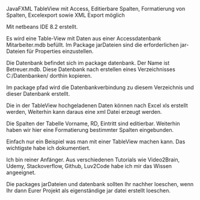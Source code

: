 JavaFXML TableView mit Access, Editierbare Spalten, Formatierung von Spalten, Excelexport sowie XML Export möglich

Mit netbeans IDE 8.2 erstellt.

Es wird eine Table-View mit Daten aus einer Accessdatenbank Mitarbeiter.mdb befüllt.
Im Package jarDateien sind die erforderlichen jar-Dateien für Properties einzustellen.

Die Datenbank befindet sich im package datenbank. Der Name ist Betreuer.mdb.
Diese Datenbank nach erstellen eines Verzeichnisses C:/Datenbanken/ 
dorthin kopieren.

Im package pfad wird die Datenbankverbindung zu diesem Verzeichnis und dieser Datenbank erstellt.

Die in der TableView hochgeladenen Daten können nach Excel xls erstellt werden,
Weiterhin kann daraus eine xml Datei erzeugt werden.

Die Spalten der Tabelle Vorname, RD, Eintritt sind editierbar.
Weiterhin haben wir hier eine Formatierung bestimmter Spalten eingebunden.

Einfach nur ein Beispiel was man mit einer TableView machen kann.
Das wichtigste habe ich dokumentiert.

Ich bin reiner Anfänger. Aus verschiedenen Tutorials wie Video2Brain, Udemy, Stackoverflow, Github, Luv2Code habe
ich mir das Wissen angeeignet.

Die packages jarDateien und datenbank sollten Ihr nachher loeschen, wenn Ihr dann Eurer Projekt als eigenständige jar
datei erstellt loeschen.



